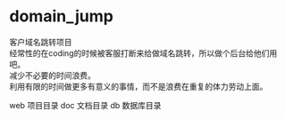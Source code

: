 # domain_jump
客户域名跳转项目 <br />
经常性的在coding的时候被客服打断来给做域名跳转，所以做个后台给他们用吧。 <br />
减少不必要的时间浪费。 <br />
利用有限的时间做更多有意义的事情，而不是浪费在重复的体力劳动上面。 <br />


web  项目目录
doc  文档目录
db   数据库目录